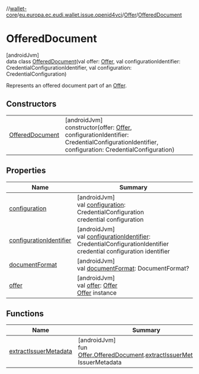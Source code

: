 //[wallet-core](../../../../index.md)/[eu.europa.ec.eudi.wallet.issue.openid4vci](../../index.md)/[Offer](../index.md)/[OfferedDocument](index.md)

# OfferedDocument

[androidJvm]\
data class [OfferedDocument](index.md)(val offer: [Offer](../index.md), val configurationIdentifier: CredentialConfigurationIdentifier, val configuration: CredentialConfiguration)

Represents an offered document part of an [Offer](../index.md).

## Constructors

| | |
|---|---|
| [OfferedDocument](-offered-document.md) | [androidJvm]<br>constructor(offer: [Offer](../index.md), configurationIdentifier: CredentialConfigurationIdentifier, configuration: CredentialConfiguration) |

## Properties

| Name | Summary |
|---|---|
| [configuration](configuration.md) | [androidJvm]<br>val [configuration](configuration.md): CredentialConfiguration<br>credential configuration |
| [configurationIdentifier](configuration-identifier.md) | [androidJvm]<br>val [configurationIdentifier](configuration-identifier.md): CredentialConfigurationIdentifier<br>credential configuration identifier |
| [documentFormat](document-format.md) | [androidJvm]<br>val [documentFormat](document-format.md): DocumentFormat? |
| [offer](offer.md) | [androidJvm]<br>val [offer](offer.md): [Offer](../index.md)<br>[Offer](../index.md) instance |

## Functions

| Name | Summary |
|---|---|
| [extractIssuerMetadata](../../../eu.europa.ec.eudi.wallet.issue.openid4vci.transformations/extract-issuer-metadata.md) | [androidJvm]<br>fun [Offer.OfferedDocument](index.md).[extractIssuerMetadata](../../../eu.europa.ec.eudi.wallet.issue.openid4vci.transformations/extract-issuer-metadata.md)(): IssuerMetadata |
